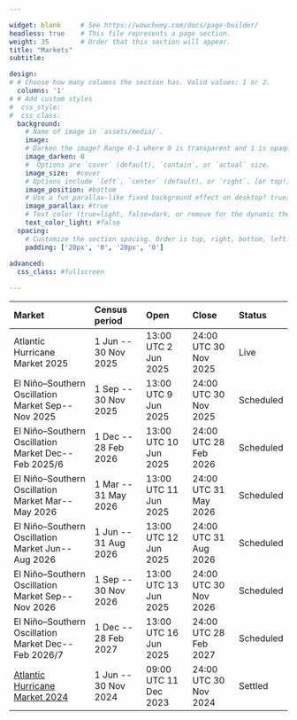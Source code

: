 ```yaml
---

widget: blank     # See https://wowchemy.com/docs/page-builder/
headless: true    # This file represents a page section.
weight: 35        # Order that this section will appear.
title: "Markets"
subtitle: 

design:
# # Choose how many columns the section has. Valid values: 1 or 2.
  columns: '1'
# # Add custom styles
#  css_style:
#  css_class:
  background:
    # Name of image in `assets/media/`.
    image: 
    # Darken the image? Range 0-1 where 0 is transparent and 1 is opaque.
    image_darken: 0
    #  Options are `cover` (default), `contain`, or `actual` size.
    image_size:  #cover
    # Options include `left`, `center` (default), or `right`. [or top!]
    image_position: #bottom
    # Use a fun parallax-like fixed background effect on desktop? true/false
    image_parallax: #true
    # Text color (true=light, false=dark, or remove for the dynamic theme color).
    text_color_light: #false
  spacing:
    # Customize the section spacing. Order is top, right, bottom, left.
    padding: ['20px', '0', '20px', '0']
    
advanced:    
  css_class: #fullscreen 

---
```

<div align="center">

| Market                                            | Census period        | Open                   | Close       | Status    |
|:---                                               |:---                  |:---                    |:---         |:---       | 
|Atlantic Hurricane Market 2025                     | 1 Jun -- 30 Nov 2025 | 13:00 UTC 2 Jun 2025  | 24:00 UTC 30 Nov 2025 | Live |
|El Niño–Southern Oscillation Market Sep--Nov 2025  | 1 Sep -- 30 Nov 2025 | 13:00 UTC 9 Jun 2025  | 24:00 UTC 30 Nov 2025 | Scheduled |
|El Niño–Southern Oscillation Market Dec--Feb 2025/6| 1 Dec -- 28 Feb 2026 | 13:00 UTC 10 Jun 2025 | 24:00 UTC 28 Feb 2026 | Scheduled |
|El Niño–Southern Oscillation Market Mar--May 2026  | 1 Mar -- 31 May 2026 | 13:00 UTC 11 Jun 2025 | 24:00 UTC 31 May 2026 | Scheduled |
|El Niño–Southern Oscillation Market Jun--Aug 2026  | 1 Jun -- 31 Aug 2026 | 13:00 UTC 12 Jun 2025 | 24:00 UTC 31 Aug 2026 | Scheduled |
|El Niño–Southern Oscillation Market Sep--Nov 2026  | 1 Sep -- 30 Nov 2026 | 13:00 UTC 13 Jun 2025 | 24:00 UTC 30 Nov 2026 | Scheduled |
|El Niño–Southern Oscillation Market Dec--Feb 2026/7| 1 Dec -- 28 Feb 2027 | 13:00 UTC 16 Jun 2025 | 24:00 UTC 28 Feb 2027 | Scheduled |
| [Atlantic Hurricane Market 2024](/market/cahm24/) | 1 Jun -- 30 Nov 2024 | 09:00 UTC 11 Dec 2023 | 24:00 UTC 30 Nov 2024 | Settled |

</div>


